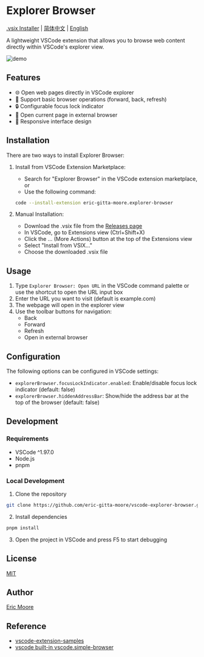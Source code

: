 # Explorer Browser

[.vsix Installer](https://github.com/eric-gitta-moore/vscode-explorer-browser/releases) | [简体中文](README.CN.md) | [English](./README.md)

A lightweight VSCode extension that allows you to browse web content directly within VSCode's explorer view.

![demo](https://github.com/user-attachments/assets/8ffe4298-358b-44cb-86ee-191d0a0f0292)

## Features

- 🌐 Open web pages directly in VSCode explorer
- 🔄 Support basic browser operations (forward, back, refresh)
- 🔒 Configurable focus lock indicator
- 🔗 Open current page in external browser
- 📱 Responsive interface design

## Installation

There are two ways to install Explorer Browser:

1. Install from VSCode Extension Marketplace:
   - Search for "Explorer Browser" in the VSCode extension marketplace, or
   - Use the following command:
   ```bash
   code --install-extension eric-gitta-moore.explorer-browser
   ```

2. Manual Installation:
   - Download the .vsix file from the [Releases page](https://github.com/eric-gitta-moore/vscode-explorer-browser/releases)
   - In VSCode, go to Extensions view (Ctrl+Shift+X)
   - Click the ... (More Actions) button at the top of the Extensions view
   - Select "Install from VSIX..."
   - Choose the downloaded .vsix file

## Usage

1. Type `Explorer Browser: Open URL` in the VSCode command palette or use the shortcut to open the URL input box
2. Enter the URL you want to visit (default is example.com)
3. The webpage will open in the explorer view
4. Use the toolbar buttons for navigation:
   - Back
   - Forward
   - Refresh
   - Open in external browser

## Configuration

The following options can be configured in VSCode settings:

- `explorerBrowser.focusLockIndicator.enabled`: Enable/disable focus lock indicator (default: false)
- `explorerBrowser.hiddenAddressBar`: Show/hide the address bar at the top of the browser (default: false)

## Development

### Requirements

- VSCode ^1.97.0
- Node.js
- pnpm

### Local Development

1. Clone the repository
```bash
git clone https://github.com/eric-gitta-moore/vscode-explorer-browser.git
```

2. Install dependencies
```bash
pnpm install
```

3. Open the project in VSCode and press F5 to start debugging

## License

[MIT](LICENSE)

## Author

[Eric Moore](https://github.com/eric-gitta-moore)

## Reference
- [vscode-extension-samples](https://github.com/microsoft/vscode-extension-samples)
- [vscode built-in vscode.simple-browser](https://github.com/microsoft/vscode/tree/main/extensions/simple-browser)